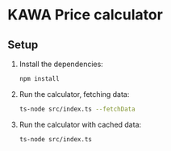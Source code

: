 # KAWA Price calculator

## Setup
1. Install the dependencies:
   ```sh
   npm install
2. Run the calculator, fetching data:
   ```sh
   ts-node src/index.ts --fetchData
3. Run the calculator with cached data:
   ```sh
   ts-node src/index.ts